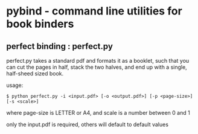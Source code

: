 # pybind - command line utilities for book binders

## perfect binding : perfect.py
perfect.py takes a standard pdf and formats it as a booklet, such that you can cut the pages in half, stack the two halves, and end up with a single, half-sheed sized book. 

usage:
``` 
$ python perfect.py -i <input.pdf> [-o <output.pdf>] [-p <page-size>] [-s <scale>]
```

where page-size is LETTER or A4, and scale is a number between 0 and 1

only the input.pdf is required, others will default to default values
